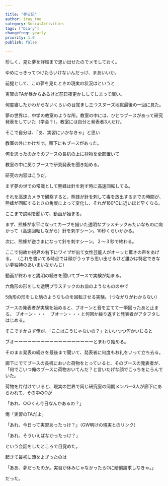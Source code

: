 ```yaml
---

title: "夢日記"
author: iray_tno
category: SocialActivities
tags: ["Diary"]
changefreq: yearly
priority: 1.0
publish: false

---
```


珍しく、見た夢を詳細まで思い出せたのでメモしておく。

ゆめにっきってつけたらいけないんだっけ、まあいいか。

前提として、この夢を見たときの現実の状況はというと

実習のTAが昼からあるけど前日夜更かししてしまって眠い。

何度寝したかわからないくらいの目覚まし三つスヌーズ地獄最後の一回に見た。

夢の世界は、中学の教室のような所。教室の中には、ひとつブースがあって研究発表をしていた（学会？）。教室には自分と発表者3人だけ。

そこで自分は、「あ、実習にいかなきゃ」と思い

教室の外にかけだす。廊下にもブースがあった。

何を思ったのかそのブースの長机の上に荷物を全部置いて

教室の中に戻りブースで研究発表を聞き始める。

研究の内容はこうだ。

まず夢の世での常識として熊蜂は針を刺す時に高速回転してる。

それを高速カメラで観察すると、熊蜂が針を刺して毒を放出するまでの時間が、熊蜂が回転するときの角度によって変化し、それが180℃に近いほど早くなる。

ここまで説明を聞いて、動画が始まる。

まず、熊蜂が水平になってカーブを描いた透明なプラスチックみたいなものに向かって（高速回転しながら）針を刺すシーン。10秒くらいかかる。

次に、熊蜂が逆さまになって針を刺すシーン。２～３秒で終わる。

ここで何故か視界の右下にワイプが出て女性芸能人がオーッと驚きの声をあげる。
（これを書いてる時点では顔がうっすら思い出せるけど誰かは特定できない夢独特のあいまいなかんじ）

動画が終わると説明の続きを聞いてブースで実験が始まる。

六角形の形をした透明プラスチックのお皿のようなものの中で

5角形の形をした駒のようなものを回転させる実験。（つながりがわからない）

ブースの発表者が実験を始めると、ブオーンと音を立てて一瞬回ったあと止まる。
ブオーン・・・　ブオーン・・・と何回か繰り返すと発表者がアタフタしはじめる。

そこですかさず俺が、「ここはこうじゃないの？」といいつつ何かいじると

ブオーーーーーーーーーーーーーーーーーーとまわり始める。

そのまま発表の続きを最後まで聞いて、発表者に何度もお礼をいって立ち去る。

廊下にでてブースの長机においた荷物をとっていると、そのブースの発表者が、「何でこいつ俺のブースに荷物おいてんだ？と言いたげな顔でこっちをにらんでいた。

荷物を片付けていると、現実の世界で同じ研究室の同期メンバ―3人が廊下にあらわれて、その中のOが

「あれ、○○くん今日なんかあるの？」

俺「実習のTAだよ」

「あれ、今日って実習あったっけ？」（GW明けの現実とのリンク）

「あれ、そういえばなかったっけ？」

という会話をしたところで目覚めた。

起きて最初に頭をよぎったのは

「ああ、夢だったのか。実習が休みじゃなかったらOに賠償請求しなきゃ。」

だった。




